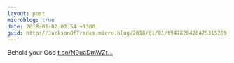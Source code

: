 ```yaml
---
layout: post
microblog: true
date: 2018-01-02 02:54 +1300
guid: http://JacksonOfTrades.micro.blog/2018/01/01/t947828426475315209.html
---
```

Behold your God [t.co/N9uaDmWZt...](https://t.co/N9uaDmWZt9)
